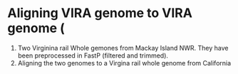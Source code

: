 # Aligning VIRA genome to VIRA genome (
1. Two Virginina rail Whole gemones from Mackay Island NWR. They have been preprocessed in FastP (filtered and trimmed).
2. Aligning the two genomes to a Virgina rail whole genome from California
